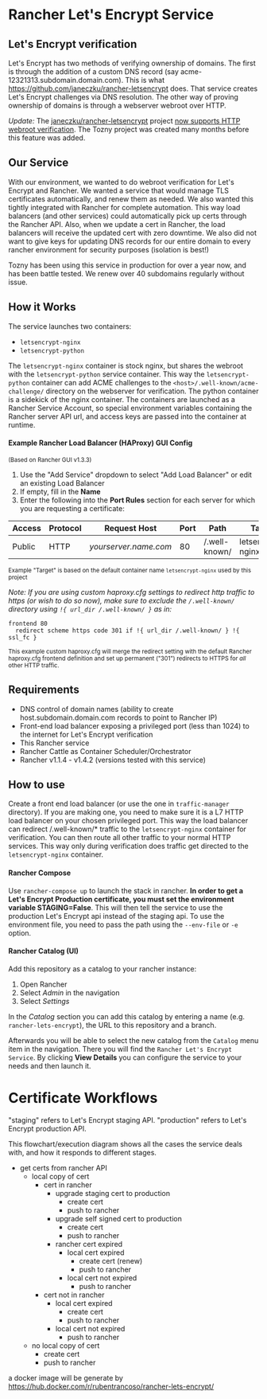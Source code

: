# Rancher Let's Encrypt Service

## Let's Encrypt verification

Let's Encrypt has two methods of verifying ownership of domains. The first is through the addition of a custom DNS record (say acme-12321313.subdomain.domain.com). This is what https://github.com/janeczku/rancher-letsencrypt does. That service creates Let's Encrypt challenges via DNS resolution. The other way of proving ownership of domains is through a webserver webroot over HTTP.

*Update:* The [janeczku/rancher-letsencrypt](https://github.com/janeczku/rancher-letsencrypt) project [now supports HTTP webroot verification](https://github.com/janeczku/rancher-letsencrypt/commit/2777fcd8eb15fed992a01d41387d2904e010e501). The Tozny project was created many months before this feature was added.

## Our Service

With our environment, we wanted to do webroot verification for Let's Encrypt and Rancher. We wanted a service that would manage TLS certificates automatically, and renew them as needed. We also wanted this tightly integrated with Rancher for complete automation. This way load balancers (and other services) could automatically pick up certs through the Rancher API. Also, when we update a cert in Rancher, the load balancers will receive the updated cert with zero downtime. We also did not want to give keys for updating DNS records for our entire domain to every rancher environment for security purposes (isolation is best!)

Tozny has been using this service in production for over a year now, and has been battle tested. We renew over 40 subdomains regularly without issue. 

## How it Works

The service launches two containers:
- `letsencrypt-nginx`
- `letsencrypt-python`

The `letsencrypt-nginx` container is stock nginx, but shares the webroot with the `letsencrypt-python` service container. This way the `letsencrypt-python` container can add ACME challenges to the `<host>/.well-known/acme-challenge/` directory on the webserver for verification. The python container is a sidekick of the nginx container. The containers are launched as a Rancher Service Account, so special environment variables containing the Rancher server API url, and access keys are passed into the container at runtime.

#### Example Rancher Load Balancer (HAProxy) GUI Config
<sup>(Based on Rancher GUI v1.3.3)</sup>

1. Use the "Add Service" dropdown to select "Add Load Balancer" or edit an existing Load Balancer
2. If empty, fill in the **Name**
3. Enter the following into the **Port Rules** section for each server for which you are requesting a certificate:

| Access | Protocol | Request Host          | Port | Path          | Target            | Port |
|--------|----------|-----------------------|------|---------------|-------------------|------|
| Public | HTTP     | *yourserver.name.com* | 80   | /.well-known/ | letsencrypt-nginx | 80   |
<sup>Example "Target" is based on the default container name `letsencrypt-nginx` used by this project</sup>


*Note: If you are using custom haproxy.cfg settings to redirect http traffic to https (or wish to do so now), make sure to exclude the `/.well-known/` directory using `!{ url_dir /.well-known/ }` as in:*

```
frontend 80
  redirect scheme https code 301 if !{ url_dir /.well-known/ } !{ ssl_fc }
```
<sup>This example custom haproxy.cfg will merge the redirect setting with the default Rancher haproxy.cfg frontend definition and set up permanent ("301") redirects to HTTPS for *all* other HTTP traffic.</sup>

## Requirements

- DNS control of domain names (ability to create host.subdomain.domain.com records to point to Rancher IP)
- Front-end load balancer exposing a privileged port (less than 1024) to the internet for Let's Encrypt verification
- This Rancher service
- Rancher Cattle as Container Scheduler/Orchestrator
- Rancher v1.1.4 - v1.4.2 (versions tested with this service)

## How to use

Create a front end load balancer (or use the one in `traffic-manager` directory). If you are making one, you need to make sure it is a L7 HTTP load balancer on your chosen privileged port. This way the load balancer can redirect /.well-known/\* traffic to the `letsencrypt-nginx` container for verification. You can then route all other traffic to your normal HTTP services. This way only during verification does traffic get directed to the `letsencrypt-nginx` container.

#### Rancher Compose

Use `rancher-compose up` to launch the stack in rancher. **In order to get a Let's Encrypt Production certificate, you must set the environment variable STAGING=False**. This will then tell the service to use the production Let's Encrypt api instead of the staging api.
To use the environment file, you need to pass the path using the `--env-file` or `-e` option.

#### Rancher Catalog (UI)

Add this repository as a catalog to your rancher instance:
1. Open Rancher
2. Select *Admin* in the navigation
3. Select *Settings*

In the *Catalog* section you can add this catalog by entering a name (e.g. `rancher-lets-encrypt`), the URL to this repository and a branch.

Afterwards you will be able to select the new catalog from the `Catalog` menu item in the navigation. There you will find the `Rancher Let's Encrypt Service`. By clicking **View Details** you can configure the service to your needs and then launch it.

# Certificate Workflows

"staging" refers to Let's Encrypt staging API.
"production" refers to Let's Encrypt production API.

This flowchart/execution diagram shows all the cases the service deals with, and how it responds to different stages.

- get certs from rancher API
    - local copy of cert
        - cert in rancher
            - upgrade staging cert to production
                - create cert
                - push to rancher
            - upgrade self signed cert to production
                - create cert
                - push to rancher
            - rancher cert expired
                - local cert expired
                    - create cert (renew)
                    - push to rancher
                - local cert not expired
                    - push to rancher
        - cert not in rancher
            - local cert expired
                - create cert
                - push to rancher
            - local cert not expired
                - push to rancher
    - no local copy of cert
        - create cert
        - push to rancher
        
a docker image will be generate by https://hub.docker.com/r/rubentrancoso/rancher-lets-encrypt/
        
